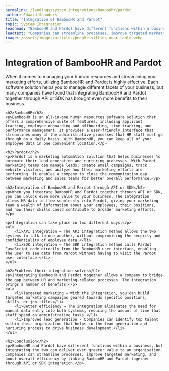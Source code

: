 ```yaml
---
permalink: /landings/system-integrations/bamboohr/pardot
author: Edward Saunders
title: "Integration of BambooHR and Pardot"
topic: System Integration
leadhead: "BambooHR and Pardot have different functions within a business, but integrating the two can deliver even greater value to an organisation"
leadtext: "Companies can streamline processes, improve targeted marketing, and boost overall efficiency by linking BambooHR and Pardot together through API or SDK integration."
image: /assets/images/articles/people-sitting-near-table.webp
---
```

<div class="arttext">	<h1>Integration of BambooHR and Pardot</h1>
	<p>When it comes to managing your human resources and streamlining your marketing efforts, utilizing BambooHR and Pardot is highly effective. Each software solution helps you to manage different facets of your business, but many companies have found that integrating BambooHR and Pardot together through API or SDK has brought even more benefits to their business.</p>

	<h2>BambooHR</h2>
	<p>BambooHR is an all-in-one human resources software solution that offers a comprehensive suite of features, including applicant tracking, employee onboarding and offboarding, time tracking, and performance management. It provides a user-friendly interface that streamlines many of the administrative processes that HR staff must go through on a daily basis. With BambooHR, you can keep all of your employee data in one convenient location.</p>

	<h2>Pardot</h2>
	<p>Pardot is a marketing automation solution that helps businesses to automate their lead generation and nurturing processes. With Pardot, marketing teams can manage leads, create email campaigns, track website visitors, and analyze how their marketing efforts are performing. It enables a company to close the communication gap between marketing and sales teams for better overall performance.</p>

	<h2>Integration of BambooHR and Pardot through API or SDK</h2>
	<p>When you integrate BambooHR and Pardot together through API or SDK, you can unlock even more value to your business. The integration allows HR data to flow seamlessly into Pardot, giving your marketing team a wealth of information about your employees, their positions, and how their skills could contribute to broader marketing efforts.</p>

	<p>Integration can take place in two different ways:</p>
	<ul>
		<li>API integration – The API integration method allows the two systems to talk to one another, without compromising the security and confidentiality of employee data.</li>
		<li>SDK integration – The SDK integration method calls Pardot JavaScript code directly from the BambooHR user interface, enabling the user to see data from Pardot without having to visit the Pardot user interface.</li>
	</ul>

	<h2>Problems their integration solves</h2>
	<p>Integrating BambooHR and Pardot together allows a company to bridge the gap between HR and marketing-related processes. The integration brings a number of benefits:</p>
	<ul>
		<li>Targeted marketing – With the integration, you can build targeted marketing campaigns geared towards specific positions, skills, or job titles</li>
		<li>Better efficiency – The integration eliminates the need for manual data entry into both systems, reducing the amount of time that staff spend on administrative tasks.</li>
		<li>Improved lead generation - Companies can identify top talent within their organization that helps in the lead generation and nurturing process to drive business development.</li>
	</ul>

	<h2>Conclusion</h2>
	<p>BambooHR and Pardot have different functions within a business, but integrating the two can deliver even greater value to an organisation. Companies can streamline processes, improve targeted marketing, and boost overall efficiency by linking BambooHR and Pardot together through API or SDK integration.</p>
</div>